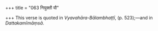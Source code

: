 +++
title = "063 नियुक्तौ यौ"

+++
This verse is quoted in *Vyavahāra-Bālambhaṭṭī*, (p. 523);—and in
*Dattakamīmāṃsā*.


